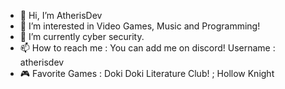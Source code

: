 - 👋 Hi, I’m AtherisDev
- 👀 I’m interested in Video Games, Music and Programming!
- 🌱 I’m currently cyber security.
- 📫 How to reach me : You can add me on discord! Username : atherisdev
- 🎮 Favorite Games : Doki Doki Literature Club! ; Hollow Knight

<!---
AtherisDev/AtherisDev is a ✨ special ✨ repository because its `README.md` (this file) appears on your GitHub profile.
You can click the Preview link to take a look at your changes.
--->
